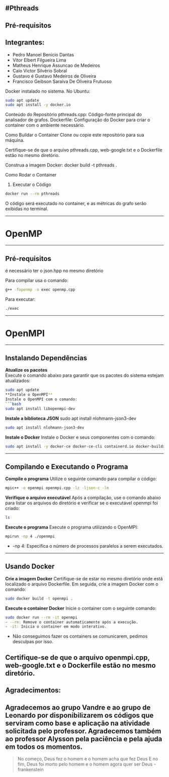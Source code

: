 #Pthreads
---
## Pré-requisitos
## Integrantes:
- Pedro Manoel Benicio Dantas
- Vitor Elbert Filgueira Lima
- Matheus Henrique Assuncao de  Medeiros
- Caio Victor Silvério Sobral
- Gustavo é Gustavo Medeiros de Oliveira
- Francisco Geibson Saraiva De Oliveira Frutuoso

Docker instalado no sistema.
No Ubuntu:
```bash
sudo apt update
sudo apt install -y docker.io
```
Conteúdo do Repositório
pthreads.cpp: Código-fonte principal do analisador de grafos.
Dockerfile: Configuração do Docker para criar o container com o ambiente necessário.

Como Buildar o Container
Clone ou copie este repositório para sua máquina.

Certifique-se de que o arquivo pthreads.cpp, web-google.txt e o Dockerfile estão no mesmo diretório.


Construa a imagem Docker:
docker build -t pthreads .

Como Rodar o Container
1. Executar o Código
```bash
docker run --rm pthreads
```
O código será executado no container, e as métricas do grafo serão exibidas no terminal.



---


# OpenMP
---
## Pré-requisitos

é necessário ter o json.hpp no mesmo diretório

Para compilar usa o comando:
```bash
g++ -fopenmp -o exec openmp.cpp
```
Para executar:
```bash
./exec
```




---
# OpenMPI

---


## Instalando Dependências

**Atualize os pacotes**  
   Execute o comando abaixo para garantir que os pacotes do sistema estejam atualizados:  
   ```bash
   sudo apt update
**Instale o OpenMPI**
  Instale o OpenMPI com o comando:
   ```bash
   sudo apt install libopenmpi-dev
```
**Instale a biblioteca JSON**
   sudo apt install nlohmann-json3-dev
   ```bash
   sudo apt install nlohmann-json3-dev
```
**Instale o Docker**
   Instale o Docker e seus componentes com o comando:
   ```bash
   sudo apt install -y docker-ce docker-ce-cli containerd.io docker-buildx-plugin docker-compose-plugin
```
---
## Compilando e Executando o Programa 

**Compile o programa**
   Utilize o seguinte comando para compilar o código:
   ```bash
   mpic++ -o openmpi openmpi.cpp -lz -ljson-c -lm
```

**Verifique o arquivo executável**
   Após a compilação, use o comando abaixo para listar os arquivos do diretório e verificar se o executável openmpi foi criado:
   ```bash
   ls
```
**Execute o programa**
   Execute o programa utilizando o OpenMPI:
   ```bash
   mpirun -np 4 ./openmpi
```
- -np 4: Especifica o número de processos paralelos a serem executados.

---
  ## Usando Docker
**Crie a imagem Docker**
   Certifique-se de estar no mesmo diretório onde está localizado o arquivo Dockerfile. Em seguida, crie a imagem Docker com o comando:
   ```bash
   sudo docker build -t openmpi .
```
**Execute o container Docker**
   Inicie o container com o seguinte comando:
   ```bash
   sudo docker run --rm -it openmpi
  - --rm: Remove o container automaticamente após a execução.
  - -it: Inicia o container em modo interativo.
```
- Não conseguimos fazer os containers se comunicarem, pedimos desculpas por isso.


Certifique-se de que o arquivo openmpi.cpp, web-google.txt e o Dockerfile estão no mesmo diretório.
---

## Agradecimentos:
Agradecemos ao grupo Vandre e ao grupo de Leonardo por disponibilizarem os códigos que serviram como base e aplicação na atividade solicitada pelo professor. Agradecemos também ao professor Alysson pela paciência e pela ajuda em todos os momentos.
--
>No começo, Deus fez o homem e o homem acha que fez Deus E no fim, Deus foi morto pelo homem e o homem agora quer ser Deus -frankenstein
